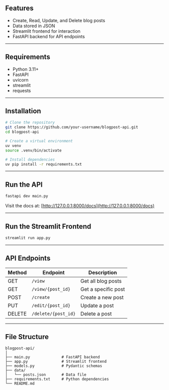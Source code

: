 
## Features

- Create, Read, Update, and Delete blog posts
- Data stored in JSON
- Streamlit frontend for interaction
- FastAPI backend for API endpoints

---

## Requirements

- Python 3.11+
- FastAPI
- uvicorn
- streamlit
- requests

---

## Installation

```bash
# Clone the repository
git clone https://github.com/your-username/blogpost-api.git
cd blogpost-api

# Create a virtual environment
uv venv
source .venv/bin/activate

# Install dependencies
uv pip install -r requirements.txt
````

---

## Run the API

```bash
fastapi dev main.py
```

Visit the docs at: [http://127.0.0.1:8000/docs](http://127.0.0.1:8000/docs)

---

## Run the Streamlit Frontend

```bash
streamlit run app.py
```

---

## API Endpoints

| Method | Endpoint            | Description         |
| ------ | ------------------- | ------------------- |
| GET    | `/view`             | Get all blog posts  |
| GET    | `/view/{post_id}`   | Get a specific post  |
| POST   | `/create`           | Create a new post   |
| PUT    | `/edit/{post_id}`   | Update a post       |
| DELETE | `/delete/{post_id}` | Delete a post       |

---

## File Structure

```
blogpost-api/
│
├── main.py              # FastAPI backend
├── app.py               # Streamlit frontend
├── models.py            # Pydantic schemas
├── data/
│   └── posts.json       # Data file
├── requirements.txt     # Python dependencies
└── README.md
```

